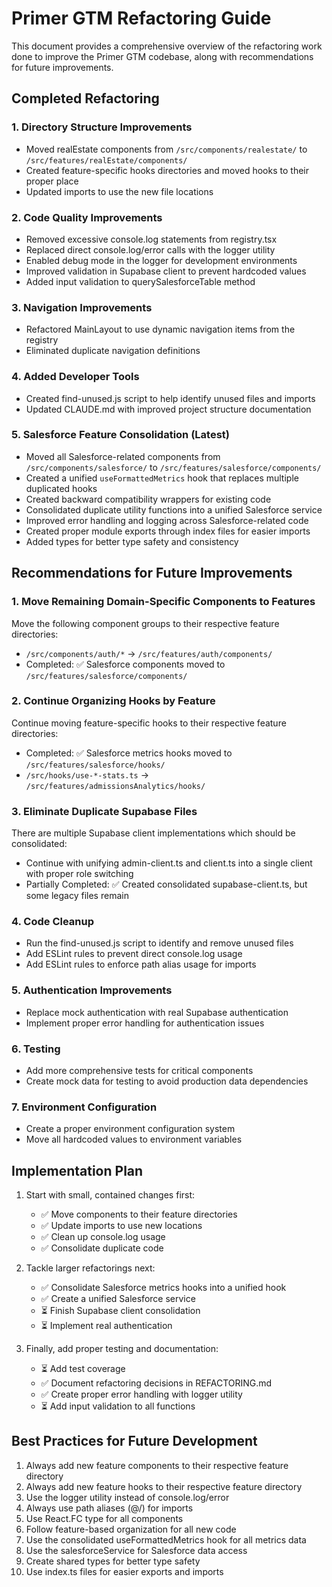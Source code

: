 # Primer GTM Refactoring Guide

This document provides a comprehensive overview of the refactoring work done to improve the Primer GTM codebase, along with recommendations for future improvements.

## Completed Refactoring

### 1. Directory Structure Improvements
- Moved realEstate components from `/src/components/realestate/` to `/src/features/realEstate/components/`
- Created feature-specific hooks directories and moved hooks to their proper place
- Updated imports to use the new file locations

### 2. Code Quality Improvements
- Removed excessive console.log statements from registry.tsx
- Replaced direct console.log/error calls with the logger utility
- Enabled debug mode in the logger for development environments
- Improved validation in Supabase client to prevent hardcoded values
- Added input validation to querySalesforceTable method

### 3. Navigation Improvements
- Refactored MainLayout to use dynamic navigation items from the registry
- Eliminated duplicate navigation definitions

### 4. Added Developer Tools
- Created find-unused.js script to help identify unused files and imports
- Updated CLAUDE.md with improved project structure documentation

### 5. Salesforce Feature Consolidation (Latest)
- Moved all Salesforce-related components from `/src/components/salesforce/` to `/src/features/salesforce/components/`
- Created a unified `useFormattedMetrics` hook that replaces multiple duplicated hooks
- Created backward compatibility wrappers for existing code
- Consolidated duplicate utility functions into a unified Salesforce service
- Improved error handling and logging across Salesforce-related code
- Created proper module exports through index files for easier imports
- Added types for better type safety and consistency

## Recommendations for Future Improvements

### 1. Move Remaining Domain-Specific Components to Features
Move the following component groups to their respective feature directories:
- `/src/components/auth/*` → `/src/features/auth/components/`
- Completed: ✅ Salesforce components moved to `/src/features/salesforce/components/`

### 2. Continue Organizing Hooks by Feature
Continue moving feature-specific hooks to their respective feature directories:
- Completed: ✅ Salesforce metrics hooks moved to `/src/features/salesforce/hooks/`
- `/src/hooks/use-*-stats.ts` → `/src/features/admissionsAnalytics/hooks/`

### 3. Eliminate Duplicate Supabase Files
There are multiple Supabase client implementations which should be consolidated:
- Continue with unifying admin-client.ts and client.ts into a single client with proper role switching
- Partially Completed: ✅ Created consolidated supabase-client.ts, but some legacy files remain

### 4. Code Cleanup
- Run the find-unused.js script to identify and remove unused files
- Add ESLint rules to prevent direct console.log usage
- Add ESLint rules to enforce path alias usage for imports

### 5. Authentication Improvements
- Replace mock authentication with real Supabase authentication
- Implement proper error handling for authentication issues

### 6. Testing
- Add more comprehensive tests for critical components
- Create mock data for testing to avoid production data dependencies

### 7. Environment Configuration
- Create a proper environment configuration system
- Move all hardcoded values to environment variables

## Implementation Plan

1. Start with small, contained changes first:
   - ✅ Move components to their feature directories
   - ✅ Update imports to use new locations
   - ✅ Clean up console.log usage
   - ✅ Consolidate duplicate code

2. Tackle larger refactorings next:
   - ✅ Consolidate Salesforce metrics hooks into a unified hook
   - ✅ Create a unified Salesforce service
   - ⏳ Finish Supabase client consolidation
   - ⏳ Implement real authentication

3. Finally, add proper testing and documentation:
   - ⏳ Add test coverage
   - ✅ Document refactoring decisions in REFACTORING.md
   - ✅ Create proper error handling with logger utility
   - ⏳ Add input validation to all functions

## Best Practices for Future Development

1. Always add new feature components to their respective feature directory
2. Always add new feature hooks to their respective feature directory
3. Use the logger utility instead of console.log/error
4. Always use path aliases (@/) for imports
5. Use React.FC<Props> type for all components
6. Follow feature-based organization for all new code
7. Use the consolidated useFormattedMetrics hook for all metrics data
8. Use the salesforceService for Salesforce data access
9. Create shared types for better type safety
10. Use index.ts files for easier exports and imports